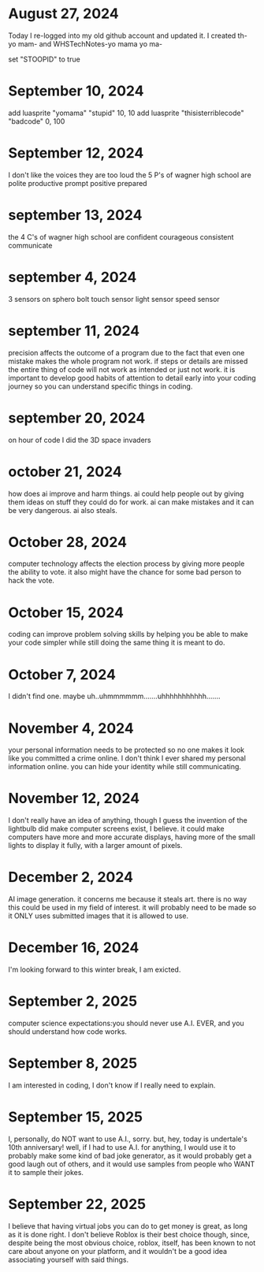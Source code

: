 # August 27, 2024
Today I re-logged into my old github account and updated it. I created th- yo mam- and WHSTechNotes-yo mama yo ma-


set "STOOPID" to true

# September 10, 2024
  add luasprite "yomama" "stupid" 10, 10
  add luasprite "thisisterriblecode" "badcode" 0, 100

# September 12, 2024
  I don't like the voices
  they are too loud
  the 5 P's of wagner high school are
  polite
  productive
  prompt
  positive
  prepared


# september 13, 2024
  the 4 C's of wagner high school are
  confident
  courageous
  consistent
  communicate
  
# september 4, 2024
  3 sensors on sphero bolt
  touch sensor
  light sensor
  speed sensor

# september 11, 2024
  precision affects the outcome of a program due to the fact that even one mistake makes the whole program not work. if steps or details are missed the entire thing of code will not work as intended or just not work. it is important to develop good habits of attention to detail early into your coding journey so you can understand specific things in coding.

# september 20, 2024
  on hour of code I did the 3D space invaders

# october 21, 2024
  how does ai improve and harm things.
  ai could help people out by giving them ideas on stuff they could do for work. ai can make mistakes and it can be very dangerous. ai also steals.

# October 28, 2024
  computer technology affects the election process by giving more people the ability to vote. it also might have the chance for some bad person to hack the vote.

  
# October 15, 2024
  coding can improve problem solving skills by helping you be able to make your code simpler while still doing the same thing it is meant to do. 

# October 7, 2024
  I didn't find one. maybe uh..uhmmmmmm.......uhhhhhhhhhhh.......

# November 4, 2024
  your personal information needs to be protected so no one makes it look like you committed a crime online. I don't think I ever shared my personal information online. you can hide your identity while still communicating.

# November 12, 2024
  I don't really have an idea of anything, though I guess the invention of the lightbulb did make computer screens exist, I believe. it could make computers have more and more accurate displays, having more of the small lights to display it fully, with a larger amount of pixels.

# December 2, 2024
  AI image generation.
  it concerns me because it steals art.
  there is no way this could be used in my field of interest.
  it will probably need to be made so it ONLY uses submitted images that it is allowed to use.

# December 16, 2024
  I'm looking forward to this winter break, I am exicted.
  
# September 2, 2025
  computer science expectations:you should never use A.I. EVER, and you should understand how code works.
  
# September 8, 2025
  I am interested in coding, I don't know if I really need to explain.

# September 15, 2025
  I, personally, do NOT want to use A.I., sorry. but, hey, today is undertale's 10th anniversary! well, if I had to use A.I. for anything, I would use it to probably make some kind of bad joke generator, as it would probably get a good laugh out of others, and it would use samples from people who WANT it to sample their jokes.

# September 22, 2025
  I believe that having virtual jobs you can do to get money is great, as long as it is done right. I don't believe Roblox is their best choice though, since, despite being the most obvious choice, roblox, itself, has been known to not care about anyone on your platform, and it wouldn't be a good idea associating yourself with said things.

  
